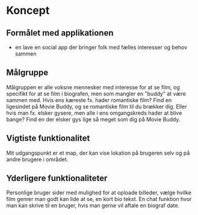 # Koncept

## Formålet med applikationen

- en lave en social app der bringer folk med fælles interesser og behov sammen

## Målgruppe

Målgruppen er alle voksne mennesker med interesse for at se film, og specifikt for at se film i biografen, men som mangler en "buddy" at være sammen med. 
Hvis ens kæreste fx. hader romantiske film? Find en ligesindet på Movie Buddy, og se romantiske film til du brækker dig. Eller hvis man fx. elsker gysere, men alle i ens omgangskreds hader at blive bange? Find en der elsker gys lige så meget som dig på Movie Buddy.

## Vigtiste funktionalitet

Mit udgangspunkt er et map, der kan vise lokation på brugeren selv og på andre brugere i området. 

## Yderligere funktionaliteter

Personlige bruger sider med mulighed for at oploade billeder, vælge hvilke film genrer man godt kan lide at se, en kort bio tekst. 
En chat funktion hvor man kan skrive til en bruger, hvis man gerne vil aftale en biograf date.


